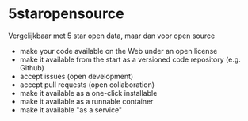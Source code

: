 # 5staropensource
Vergelijkbaar met 5 star open data, maar dan voor open source

- make your code available on the Web under an open license
- make it available from the start as a versioned code repository (e.g. Github)
- accept issues (open development)
- accept pull requests (open collaboration)
- make it available as a one-click installable
- make it available as a runnable container
- make it available "as a service"
